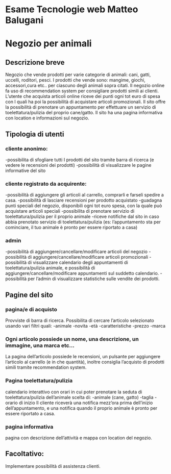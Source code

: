 # Esame Tecnologie web Matteo Balugani

# Negozio per animali

## Descrizione breve

Negozio che vende prodotti per varie categorie di animali: cani, gatti, uccelli, roditori, pesci.
I prodotti che vende sono: mangime, giochi, accessori,cura etc.. per ciascuno degli animali sopra citati.
Il negozio online fa uso di recommendation system per consigliare prodotti simili ai clienti.
L’utente che acquista articoli online riceve dei punti ogni tot euro di spesa con I quali ha poi la possibilità di
acquistare articoli promozionali.
Il sito offre la possibilità di prenotare un appuntamento per effettuare un servizio di toelettatura/pulizia del proprio
cane/gatto.
Il sito ha una pagina informativa con location e informazioni sul negozio.

## Tipologia di utenti

### cliente anonimo:

-possibilita di sfogliare tutti I prodotti del sito tramite barra di ricerca (e vedere le recensioni dei prodotti)
-possibilità di visualizzare le pagine informative del sito

### cliente registrato da acquirente:

-possibilità di aggiungere gli articoli al carrello, comprarli e farseli spedire a casa.
-possibilità di lasciare recensioni per prodotto acquistato
-guadagna punti speciali del negozio, disponibili ogni tot euro spesa, con la quale può acquistare articoli speciali
-possibilita di prenotare servizio di toelettatura/pulizia per il proprio animale
-riceve notifiche dal sito in caso abbia prenotato servizio di toelettatura/pulizia (es: l’appuntamento sta per
cominciare, il tuo animale è pronto per essere riportato a casa)

### admin

-possibilità di aggiungere/cancellare/modificare articoli del negozio
-possibilità di aggiungere/cancellare/modificare articoli promozionali
-possibilità di visualizzare calendario degli appuntamenti di toelettatura/pulizia animale, e possibilità di
aggiungere/cancellare/modificare appuntamenti sul suddetto calendario.
-possibilità per l’admin di visualizzare statistiche sulle vendite dei prodotti.

## Pagine del sito

### pagina/e di acquisto

Provviste di barra di ricerca.
Possibilita di cercare l’articolo selezionato usando vari filtri quali:
-animale
-novita
-età
-caratteristiche
-prezzo
-marca

### Ogni articolo possiede un nome, una descrizione, un immagine, una marca etc...

La pagina dell’articolo possiede le recensioni, un pulsante per aggiungere l’articolo al carrello (e in che quantità),
inoltre consiglia l’acquisto di prodotti simili tramite recommendation system.

### Pagina toelettatura/pulizia

calendario interattivo con orari in cui poter prenotare la seduta di toelettatura/pulizia dell’animale
scelta di:
-animale (cane, gatto)
-taglia
-orario di inizio
Il cliente riceverà una notifica mezz’ora prima dell’inizio dell’appuntamento, e una notifica quando il proprio animale
è pronto per essere riportato a casa.

### pagina informativa

pagina con descrizione dell’attività e mappa con location del negozio.

## Facoltativo:

Implementare possibilità di assistenza clienti.
